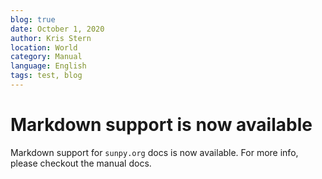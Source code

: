 ```yaml
---
blog: true
date: October 1, 2020
author: Kris Stern
location: World
category: Manual
language: English
tags: test, blog
---
```


Markdown support is now available
=================================

Markdown support for `sunpy.org` docs is now available. For more info, please checkout the manual docs.